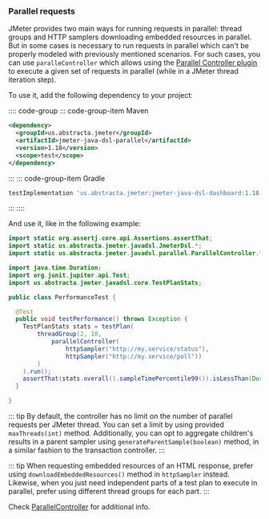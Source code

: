 ### Parallel requests

JMeter provides two main ways for running requests in parallel: thread groups and HTTP samplers downloading embedded resources in parallel. But in some cases is necessary to run requests in parallel which can't be properly modeled with previously mentioned scenarios. For such cases, you can use `paralleController` which allows using the [Parallel Controller plugin](https://github.com/Blazemeter/jmeter-bzm-plugins/blob/master/parallel/Parallel.md) to execute a given set of requests in parallel (while in a JMeter thread iteration step).

To use it, add the following dependency to your project:

:::: code-group
::: code-group-item Maven
```xml
<dependency>
  <groupId>us.abstracta.jmeter</groupId>
  <artifactId>jmeter-java-dsl-parallel</artifactId>
  <version>1.18</version>
  <scope>test</scope>
</dependency>
```
:::
::: code-group-item Gradle
```groovy
testImplementation 'us.abstracta.jmeter:jmeter-java-dsl-dashboard:1.18'
```
:::
::::

And use it, like in the following example:

```java
import static org.assertj.core.api.Assertions.assertThat;
import static us.abstracta.jmeter.javadsl.JmeterDsl.*;
import static us.abstracta.jmeter.javadsl.parallel.ParallelController.*;

import java.time.Duration;
import org.junit.jupiter.api.Test;
import us.abstracta.jmeter.javadsl.core.TestPlanStats;

public class PerformanceTest {

  @Test
  public void testPerformance() throws Exception {
    TestPlanStats stats = testPlan(
        threadGroup(2, 10,
            parallelController(
                httpSampler("http://my.service/status"),
                httpSampler("http://my.service/poll"))
        )
    ).run();
    assertThat(stats.overall().sampleTimePercentile99()).isLessThan(Duration.ofSeconds(5));
  }

}
```

::: tip
By default, the controller has no limit on the number of parallel requests per JMeter thread. You can set a limit by using provided `maxThreads(int)` method. Additionally, you can opt to aggregate children's results in a parent sampler using `generateParentSample(boolean)` method, in a similar fashion to the transaction controller.
:::

::: tip
When requesting embedded resources of an HTML response, prefer using `downloadEmbeddedResources()` method in `httpSampler` instead. Likewise, when you just need independent parts of a test plan to execute in parallel, prefer using different thread groups for each part.
:::

Check [ParallelController](/jmeter-java-dsl-parallel/src/main/java/us/abstracta/jmeter/javadsl/parallel/ParallelController.java) for additional info.
